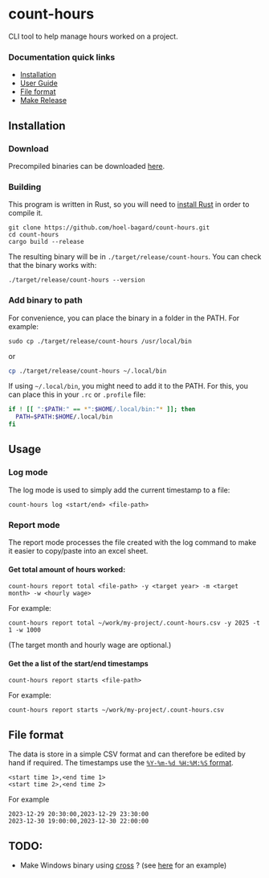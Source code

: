 # count-hours

CLI tool to help manage hours worked on a project.

### Documentation quick links

- [Installation](#installation)
- [User Guide](#usage)
- [File format](#file-format)
- [Make Release](RELEASE-CHECKLIST.md)

## Installation

### Download

Precompiled binaries can be downloaded [here](https://github.com/hoel-bagard/count-hours/releases).

### Building

This program is written in Rust, so you will need to [install Rust](https://www.rust-lang.org/) in order to compile it.

```console
git clone https://github.com/hoel-bagard/count-hours.git
cd count-hours
cargo build --release
```

The resulting binary will be in `./target/release/count-hours`. You can check that the binary works with:

```console
./target/release/count-hours --version
```

### Add binary to path

For convenience, you can place the binary in a folder in the PATH. For example:

```console
sudo cp ./target/release/count-hours /usr/local/bin
```

or

```bash
cp ./target/release/count-hours ~/.local/bin
```

If using `~/.local/bin`, you might need to add it to the PATH. For this, you can place this in your `.rc` or `.profile` file:

```bash
if ! [[ ":$PATH:" == *":$HOME/.local/bin:"* ]]; then
  PATH=$PATH:$HOME/.local/bin
fi
```

## Usage

### Log mode

The log mode is used to simply add the current timestamp to a file:

```console
count-hours log <start/end> <file-path>
```

### Report mode

The report mode processes the file created with the log command to make it easier to copy/paste into an excel sheet.

#### Get total amount of hours worked:

```console
count-hours report total <file-path> -y <target year> -m <target month> -w <hourly wage>
```

For example:

```console
count-hours report total ~/work/my-project/.count-hours.csv -y 2025 -t 1 -w 1000
```

(The target month and hourly wage are optional.)

#### Get the a list of the start/end timestamps

```console
count-hours report starts <file-path>
```

For example:

```console
count-hours report starts ~/work/my-project/.count-hours.csv
```

## File format

The data is store in a simple CSV format and can therefore be edited by hand if required. The timestamps use the [`%Y-%m-%d %H:%M:%S` format](https://docs.rs/chrono/latest/chrono/format/strftime/index.html).

```code
<start time 1>,<end time 1>
<start time 2>,<end time 2>
```

For example

```code
2023-12-29 20:30:00,2023-12-29 23:30:00
2023-12-30 19:00:00,2023-12-30 22:00:00
```

## TODO:

- Make Windows binary using [cross](https://github.com/cross-rs/cross) ? (see [here](https://github.com/BurntSushi/ripgrep/blob/master/.github/workflows/release.yml) for an example)

